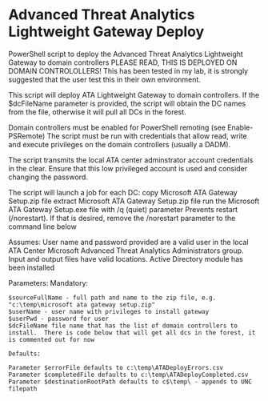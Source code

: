 # Advanced Threat Analytics Lightweight Gateway Deploy
PowerShell script to deploy the Advanced Threat Analytics Lightweight Gateway to domain controllers
PLEASE READ, THIS IS DEPLOYED ON DOMAIN CONTROLOLLERS!
This has been tested in my lab, it is strongly suggested that the user test this in their own environment.

This script will deploy ATA Lightweight Gateway to domain controllers.
If the $dcFileName parameter is provided, the script will obtain the DC names from the file, otherwise it will pull all DCs in the forest.

Domain controllers must be enabled for PowerShell remoting (see Enable-PSRemote)
The script must be run with credentials that allow read, write and execute privileges on the domain controllers (usually a DADM).

The script transmits the local ATA center adminstrator account credentials in the clear.  Ensure that this low privileged account is used and consider changing the password.

The script will launch a job for each DC:
copy Microsoft ATA Gateway Setup.zip file 
extract Microsoft ATA Gateway Setup.zip file 
run the Microsoft ATA Gateway Setup.exe file with /q (quiet) parameter
    Prevents restart (/norestart).  If that is desired, remove the /norestart parameter to the command line below

Assumes: 
User name and password provided are a valid user in the local ATA Center Microsoft Advanced Threat Analytics Administrators group.
Input and output files have valid locations.
Active Directory module has been installed

Parameters:
    Mandatory:

    $sourceFullName - full path and name to the zip file, e.g. "c:\temp\microsoft ata gateway setup.zip"
    $userName - user name with privileges to install gateway
    $userPwd - password for user
    $dcFileName file name that has the list of domain controllers to install.  There is code below that will get all dcs in the forest, it is commented out for now
   
    Defaults:
    
    Parameter $errorFile defaults to c:\temp\ATADeployErrors.csv
    Parameter $completedFile defaults to c:\temp\ATADeployCompleted.csv
    Parameter $destinationRootPath defaults to c$\temp\ - appends to UNC filepath 
